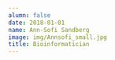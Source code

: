 ```yaml
---
alumn: false
date: 2018-01-01
name: Ann-Sofi Sandberg
image: img/Annsofi_small.jpg
title: Bioinformatician
---
```



